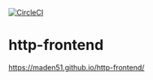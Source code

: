 [![CircleCI](https://circleci.com/gh/Maden51/http-frontend/tree/main.svg?style=svg)](https://circleci.com/gh/Maden51/http-frontend/tree/main)

# http-frontend

https://maden51.github.io/http-frontend/
